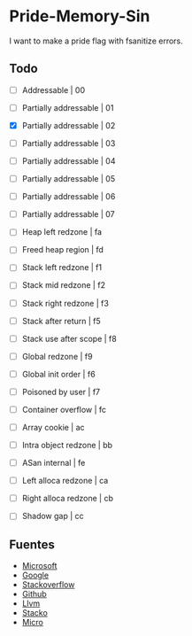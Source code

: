 # Pride-Memory-Sin
I want to make a pride flag with fsanitize errors.

## Todo
- [ ] Addressable | 00
- [ ] Partially addressable | 01
- [x] Partially addressable | 02
- [ ] Partially addressable | 03
- [ ] Partially addressable | 04
- [ ] Partially addressable | 05
- [ ] Partially addressable | 06
- [ ] Partially addressable | 07
- [ ] Heap left redzone | fa
- [ ] Freed heap region | fd
- [ ] Stack left redzone | f1
- [ ] Stack mid redzone | f2
- [ ] Stack right redzone | f3
- [ ] Stack after return | f5
- [ ] Stack use after scope | f8
- [ ] Global redzone | f9
- [ ] Global init order | f6
- [ ] Poisoned by user | f7
- [ ] Container overflow | fc
- [ ] Array cookie | ac
- [ ] Intra object redzone | bb
- [ ] ASan internal | fe
- [ ] Left alloca redzone | ca
- [ ] Right alloca redzone | cb
- [ ] Shadow gap | cc


## Fuentes

- [Microsoft](https://devblogs.microsoft.com/cppblog/addresssanitizer-continue_on_error/)
- [Google](https://github.com/google/sanitizers/wiki/AddressSanitizer)
- [Stackoverflow](https://stackoverflow.com/questions/22696071/how-to-make-addresssanitizer-not-stop-after-one-error-and-other-issues)
- [Github](https://github.com/google/sanitizers/wiki/AddressSanitizerFlags/81126965c19a22c0dff2ebe242a12b7a6e26b37c)
- [Llvm](https://github.com/llvm/llvm-project/blob/main/compiler-rt/lib/asan/asan_mapping.h)
- [Stacko](https://stackoverflow.com/questions/76303855/asan-stack-use-after-return-want-to-learn-more-about-the-shadow-bytes-around)
- [Micro](https://learn.microsoft.com/en-us/cpp/sanitizers/error-stack-use-after-return?view=msvc-170)
